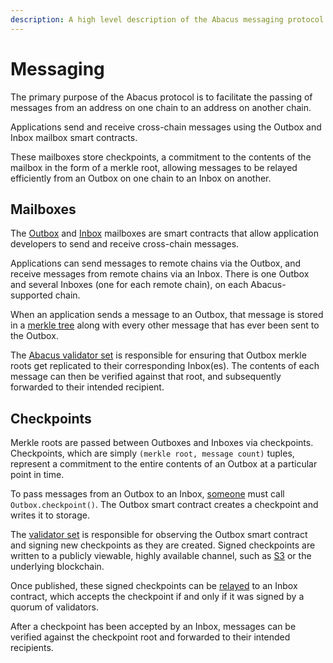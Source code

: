 ```yaml
---
description: A high level description of the Abacus messaging protocol
---
```


# Messaging

The primary purpose of the Abacus protocol is to facilitate the passing of messages from an address on one chain to an address on another chain.

Applications send and receive cross-chain messages using the Outbox and Inbox mailbox smart contracts.&#x20;

These mailboxes store checkpoints, a commitment to the contents of the mailbox in the form of a merkle root, allowing messages to be relayed efficiently from an Outbox on one chain to an Inbox on another.

## Mailboxes

The [Outbox](outbox.md) and [Inbox](inbox.md) mailboxes are smart contracts that allow application developers to send and receive cross-chain messages.

Applications can send messages to remote chains via the Outbox, and receive messages from remote chains via an Inbox. There is one Outbox and several Inboxes (one for each remote chain), on each Abacus-supported chain.

When an application sends a message to an Outbox, that message is stored in a [merkle tree](https://en.wikipedia.org/wiki/Merkle\_tree) along with every other message that has ever been sent to the Outbox.

The [Abacus validator set](../agents/validators.md) is responsible for ensuring that Outbox merkle roots get replicated to their corresponding Inbox(es). The contents of each message can then be verified against that root, and subsequently forwarded to their intended recipient.&#x20;

## Checkpoints

Merkle roots are passed between Outboxes and Inboxes via checkpoints. Checkpoints, which are simply `(merkle root, message count)` tuples, represent a commitment to the entire contents of an Outbox at a particular point in time.

To pass messages from an Outbox to an Inbox, [someone](../agents/checkpointer.md) must call `Outbox.checkpoint()`. The Outbox smart contract creates a checkpoint and writes it to storage.

The [validator set](../agents/validators.md) is responsible for observing the Outbox smart contract and signing new checkpoints as they are created. Signed checkpoints are written to a publicly viewable, highly available channel, such as [S3](https://en.wikipedia.org/wiki/Amazon\_S3) or the underlying blockchain.

Once published, these signed checkpoints can be [relayed](../agents/relayer.md) to an Inbox contract, which accepts the checkpoint if and only if it was signed by a quorum of validators.

After a checkpoint has been accepted by an Inbox, messages can be verified against the checkpoint root and forwarded to their intended recipients.
